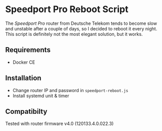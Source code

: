 # Speedport Pro Reboot Script

The _Speedport Pro_ router from Deutsche Telekom tends to become slow and unstable after a couple of days, so I decided to reboot it every night. This script is definitely not the most elegant solution, but it works.

## Requirements

* Docker CE

## Installation

* Change router IP and password in `speedport-reboot.js`
* Install systemd unit & timer

## Compatibilty

Tested with router firmware v4.0 (120133.4.0.022.3)
